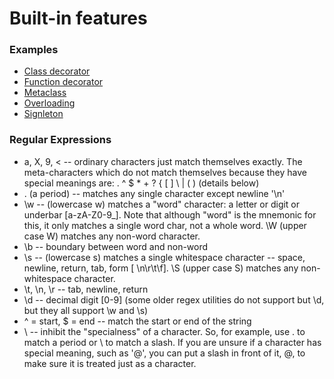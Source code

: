 # Built-in features
### Examples
- [Class decorator](decorator_cls.py)
- [Function decorator](decorator_fn.py)
- [Metaclass](meta.py)
- [Overloading](overloading.py)
- [Signleton](singleton.py)
### Regular Expressions
- a, X, 9, < -- ordinary characters just match themselves exactly. The meta-characters which do not match themselves because they have special meanings are: . ^ $ * + ? { [ ] \ | ( ) (details below)
- . (a period) -- matches any single character except newline '\n'
- \w -- (lowercase w) matches a "word" character: a letter or digit or underbar [a-zA-Z0-9_]. Note that although "word" is the mnemonic for this, it only matches a single word char, not a whole word. \W (upper case W) matches any non-word character.
- \b -- boundary between word and non-word
- \s -- (lowercase s) matches a single whitespace character -- space, newline, return, tab, form [ \n\r\t\f]. \S (upper case S) matches any non-whitespace character.
- \t, \n, \r -- tab, newline, return
- \d -- decimal digit [0-9] (some older regex utilities do not support but \d, but they all support \w and \s)
- ^ = start, $ = end -- match the start or end of the string
- \ -- inhibit the "specialness" of a character. So, for example, use \. to match a period or \\ to match a slash. If you are unsure if a character has special meaning, such as '@', you can put a slash in front of it, \@, to make sure it is treated just as a character.
